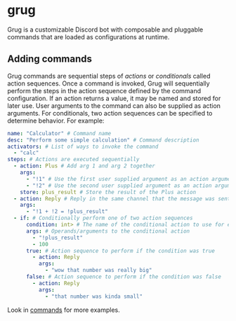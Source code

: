 # grug

Grug is a customizable Discord bot with composable and pluggable commands that are loaded as configurations at runtime.

## Adding commands

Grug commands are sequential steps of *actions* or *conditionals* called action sequences. Once a command is invoked, Grug will sequentially perform the steps in the action sequence defined by the command configuration. If an action returns a value, it may be named and stored for later use. User arguments to the command can also be supplied as action arguments. For conditionals, two action sequences can be specified to determine behavior. For example:

```yaml
name: "Calculator" # Command name
desc: "Perform some simple calculation" # Command description
activators: # List of ways to invoke the command
  - "calc"
steps: # Actions are executed sequentially
  - action: Plus # Add arg 1 and arg 2 together
    args:
      - "!1" # Use the first user supplied argument as an action argument for Plus
      - "!2" # Use the second user supplied argument as an action argument for Plus
    store: plus_result # Store the result of the Plus action
  - action: Reply # Reply in the same channel that the message was sent from
    args:
      - "!1 + !2 = !plus_result"
  - if: # Conditionally perform one of two action sequences
      condition: int> # The name of the conditional action to use for evaluating the condition
      args: # Operands/arguments to the conditional action
        - "!plus_result"
        - 100
      true: # Action sequence to perform if the condition was true
        - action: Reply
          args:
            - "wow that number was really big"
      false: # Action sequence to perform if the condition was false
        - action: Reply
          args:
            - "that number was kinda small"
```

Look in [commands](./commands) for more examples.
